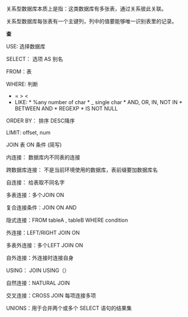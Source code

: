 关系型数据库本质上是指：这类数据库有多张表，通过关系彼此关联。

关系型数据库每张表有一个主键列，列中的值要能够唯一识别表里的记录。





**查**

USE: 选择数据库

SELECT： 选项 AS 别名

FROM：表

WHERE: 判断 

  * = > <
  *  LIKE: 
        	* %any number of char
                	* _ single char
                        	* AND, OR,  IN,  NOT IN
                        	* BETWEEN  AND
                                	* REGEXP
                                	* IS NOT NULL

ORDER BY： 排序 DESC降序

LIMIT: offset, num

JOIN 表 ON 条件 (简写)

内连接： 数据库内不同表的连接 

跨数据库连接： 不是当前环境使用的数据库，表前缀要加数据库名

自连接： 给表取不同名字

多表连接：多个JOIN ON

复合连接条件：JOIN ON AND

隐式连接：FROM tableA , tableB WHERE condition

外连接：LEFT/RIGHT JOIN ON

多表外连接：多个LEFT JOIN  ON

自外连接：外连接时连接自身

USING： JOIN USING（）

自然连接：NATURAL JOIN

交叉连接：CROSS JOIN 每项连接多项

UNIONS：用于合并两个或多个 SELECT 语句的结果集







